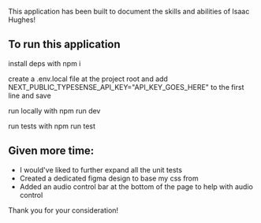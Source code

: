 This application has been built to document the skills and abilities of Isaac Hughes!

## To run this application

install deps with npm i

create a .env.local file at the project root and add NEXT_PUBLIC_TYPESENSE_API_KEY="API_KEY_GOES_HERE" to the first line and save

run locally with npm run dev

run tests with npm run test

## Given more time:

- I would've liked to further expand all the unit tests
- Created a dedicated figma design to base my css from
- Added an audio control bar at the bottom of the page to help with audio control

Thank you for your consideration!
